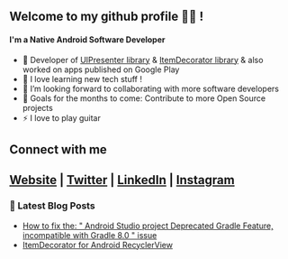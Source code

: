 ## Welcome to my github profile 👋🏾 !

#### I'm a Native Android Software Developer

- 🔭 Developer of [UIPresenter library](https://github.com/germainkevinbusiness/UIPresenter) & [ItemDecorator library](https://github.com/kevingermainbusiness/ItemDecorator) & also worked on apps published on Google Play
- 🌱 I love learning new tech stuff !
- 👯 I’m looking forward to collaborating with more software developers
- 🥅 Goals for the months to come: Contribute to more Open Source projects
- ⚡ I love to play guitar

## Connect with me
[Website](https://realgermainkevin.web.app/) | [Twitter](https://twitter.com/kevincodes_) | [LinkedIn](https://www.linkedin.com/in/gkevincodes/) | [Instagram](https://www.instagram.com/kevincodes_/)
---

### 📕 Latest Blog Posts

<!-- BLOG-POST-LIST:START -->
- [How to fix the: " Android Studio project Deprecated Gradle Feature, incompatible with Gradle 8.0 " issue](https://germainkevin.hashnode.dev/android-studio-deprecated-gradle-feature-for-gradle-8-dot-0-fix)
- [ItemDecorator for Android RecyclerView](https://germainkevin.hashnode.dev/itemdecorator-for-android-recyclerview)
<!-- BLOG-POST-LIST:END -->
